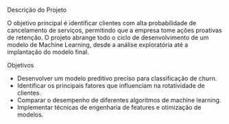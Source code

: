 Descrição do Projeto

O objetivo principal é identificar clientes com alta probabilidade de cancelamento de serviços,
permitindo que a empresa tome ações proativas de retenção. O projeto abrange todo o ciclo de desenvolvimento
de um modelo de Machine Learning, desde a análise exploratória até a implantação do modelo final.

Objetivos

- Desenvolver um modelo preditivo preciso para classificação de churn.
- Identificar os principais fatores que influenciam na rotatividade de clientes.
- Comparar o desempenho de diferentes algoritmos de machine learning.
- Implementar técnicas de engenharia de features e otimização de modelos.
